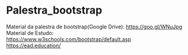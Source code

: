 # Palestra_bootstrap
Material da palestra de bootstrap(Google Drive): https://goo.gl/WNuJpg </br>
Material de Estudo: </br>
https://www.w3schools.com/bootstrap/default.asp </br>
https://ead.education/
